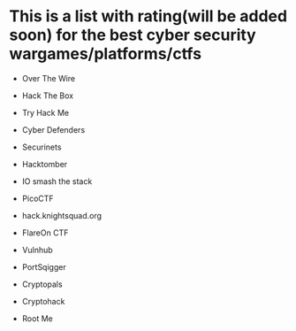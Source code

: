 <H1>This is a list with rating(will be added soon) for the best cyber security wargames/platforms/ctfs</H1>

- Over The Wire<br>

- Hack The Box<br>

- Try Hack Me<br>

- Cyber Defenders<br>

- Securinets<br>

- Hacktomber<br>

- IO smash the stack<br>

- PicoCTF<br>

- hack.knightsquad.org<br>

- FlareOn CTF

- Vulnhub

- PortSqigger

- Cryptopals

- Cryptohack

- Root Me
